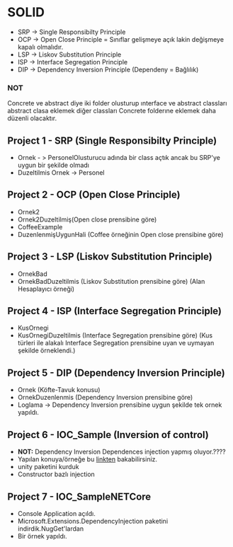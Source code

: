 # SOLID

- SRP -> Single Responsibilty Principle
- OCP -> Open Close Principle = Sınıflar gelişmeye açık lakin değişmeye kapalı olmalıdır.
- LSP -> Liskov Substitution Principle
- ISP -> Interface Segregation Principle
- DIP -> Dependency Inversion Principle (Dependeny = Bağlılık)
### NOT
Concrete ve abstract diye iki folder olusturup ınterface ve abstract classları abstract clasa eklemek diğer classları Concrete folderıne eklemek daha düzenli olacaktır.

## Project 1 - SRP  (Single Responsibilty Principle)
- Ornek - > PersonelOlusturucu adında bir class açtık ancak bu SRP'ye uygun bir şekilde olmadı
- Duzeltilmis Ornek -> Personel

## Project 2 - OCP (Open Close Principle)
- Ornek2
- Ornek2Duzeltilmiş(Open close prensibine göre)
- CoffeeExample
- DuzenlenmişUygunHali (Coffee örneğinin Open close prensibine göre)

## Project 3 - LSP (Liskov Substitution Principle)
- OrnekBad 
- OrnekBadDuzeltilmis (Liskov Substitution prensibine göre)
(Alan Hesaplayıcı örneği)

## Project 4 - ISP (Interface Segregation Principle)
- KusOrnegi  
- KusOrnegiDuzeltilmis (Interface Segregation prensibine göre)
(Kus türleri ile alakalı Interface Segregation prensibine uyan ve uymayan şekilde örneklendi.)

## Project 5 - DIP (Dependency Inversion Principle)
- Ornek (Köfte-Tavuk konusu)
- OrnekDuzenlenmis (Dependency Inversion prensibine göre)
- Loglama -> Dependency Inversion prensibine uygun şekilde tek ornek yapıldı.

## Project 6 - IOC_Sample (Inversion of control)
- **NOT:** Dependency Inversion Dependences injection yapmış oluyor.????
- Yapılan konuya/örneğe bu [linkten](https://www.tutorialsteacher.com/ioc) bakabilirsiniz.
- unity paketini kurduk
- Constructor bazlı injection

## Project 7 - IOC_SampleNETCore
- Console Application açıldı.
- Microsoft.Extensions.DependencyInjection paketini indirdik.NugGet'lardan 
- Bir örnek yapıldı.
